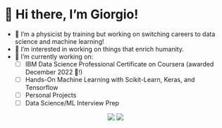 # 👋 Hi there, I’m Giorgio!
- 👀 I’m a physicist by training but working on switching careers to data science and machine learning!
- :evergreen_tree: I’m interested in working on things that enrich humanity.
- 🔭 I’m currently working on:
	- [ ] IBM Data Science Professional Certificate on Coursera (awarded December 2022 :fried_shrimp:!)
	- [ ] Hands-On Machine Learning with Scikit-Learn, Keras, and Tensorflow
  	- [ ] Personal Projects
  	- [ ] Data Science/ML Interview Prep

<p align="center">
<a target="_blank" href="https://www.linkedin.com/in/glat1957/"><img src="https://img.shields.io/badge/-LinkedIn-0077B5?style=for-the-badge&logo=Linkedin&logoColor=white"></img></a>
<a target="_blank" href="mailto:latourgiorgio@gmail.com"><img src="https://img.shields.io/badge/-Gmail-D14836?style=for-the-badge&logo=Gmail&logoColor=white"></img></a>
</p>
<!---
achi113s/achi113s is a ✨ special ✨ repository because its `README.md` (this file) appears on your GitHub profile.
You can click the Preview link to take a look at your changes.
--->
